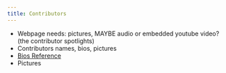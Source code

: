 ```yaml
---
title: Contributors
---
```


- Webpage needs: pictures, MAYBE audio or embedded youtube video? (the contributor spotlights)
- Contributors names, bios, pictures
- [Bios Reference](https://docs.google.com/document/d/1nShgv3tFabyAbDXa1ylSSt0Tw4ucjW55cYVgEIMP5tk/edit?usp=sharing) 
- Pictures
